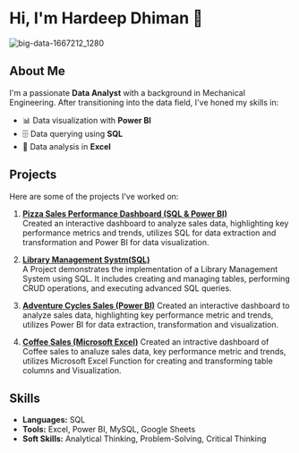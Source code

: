 # Hi, I'm Hardeep Dhiman 👋
![big-data-1667212_1280](https://github.com/user-attachments/assets/90076a28-c53a-4a05-a709-6d27f66f475d)

## About Me
I'm a passionate **Data Analyst** with a background in Mechanical Engineering. After transitioning into the data field, I've honed my skills in:
- 📊 Data visualization with **Power BI**
- 🗄️ Data querying using **SQL**
- 🧮 Data analysis in **Excel**

## Projects
Here are some of the projects I've worked on:

1. **[Pizza Sales Performance Dashboard (SQL & Power BI)](https://github.com/Hardeep6dhiman/Pizza_Sales_Project)**  
   Created an interactive dashboard to analyze sales data, highlighting key performance metrics and trends, utilizes SQL for data extraction and transformation and Power BI for data visualization.

2. **[Library Management Systm(SQL)](https://github.com/Hardeep6dhiman/Library_Management_System)**  
   A Project demonstrates the implementation of a Library Management System using SQL. It includes creating and managing tables, performing CRUD operations, and executing advanced SQL queries.

3. **[Adventure Cycles Sales (Power BI)](https://github.com/Hardeep6dhiman/Adventure_Cycles_Sales_Project)** 
   Created an interactive dashboard to analyze sales data, highlighting key performance metric and trends, utilizes Power BI for data extraction, transformation and visualization.

4. **[Coffee Sales (Microsoft Excel)](https://github.com/Hardeep6dhiman/Coffee_Sales)** 
   Created an intractive dashboard of Coffee sales to analuze sales data, key performance metric and trends, utilizes Microsoft Excel Function for creating and transforming table columns and Visualization.

   
## Skills
- **Languages:** SQL
- **Tools:** Excel, Power BI, MySQL, Google Sheets
- **Soft Skills:** Analytical Thinking, Problem-Solving, Critical Thinking
